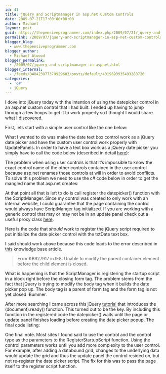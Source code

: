 ```yaml
---
id: 41
title: jQuery and Scriptmanager in asp.net Custom Controls
date: 2009-07-21T17:00:00+00:00
author: Michael
layout: post
guid: https://thepensiveprogrammer.com/index.php/2009/07/21/jquery-and-scriptmanager-in-asp-net-custom-controls/
permalink: /2009/07/jquery-and-scriptmanager-in-asp-net-custom-controls/
blogger_blog:
  - www.thepensiveprogrammer.com
blogger_author:
  - Michael Atwood
blogger_permalink:
  - /2009/07/jquery-and-scriptmanager-in-aspnet.html
blogger_internal:
  - /feeds/848423877370929683/posts/default/4319693935493283726
categories:
  - 'c#'
  - jQuery
---
```

I dove into jQuery today with the intention of using the datepicker control in an asp.net custom control that I had built. I ended up having to jump through a few hoops to get it to work properly so I thought I would share what I discovered.

First, lets start with a simple user control like the one below:

What I wanted to do was make the date text box control work as a jQuery date picker and have the custom user control work properly with UpdatePanels. In order to have a text box work as a jQuery date picker you simply have to call the code below (described in detail [here](http://jqueryui.com/demos/datepicker/)):

The problem when using user controls is that it&#8217;s impossible to know the exact control name of the other controls contained in the user control because asp.net renames those controls at will in order to avoid conflicts. To solve this problem we need to use the c# code below in order to get the mangled name that asp.net creates:

At that point all that is left to do is call register the datepicker() function with the ScriptManager. Since my control was created to only work with an internal website, I could guarantee that the page containing the control would always have ScriptManger tag initialized. If you are working with a generic control that may or may not be in an update panel check out a useful proxy class [here](http://www.west-wind.com/weblog/posts/9601.aspx).

Here is the code that _should_ work to register the jQuery script required to put initialize the date picker control with the txtDate text box.

I said should work above because this code leads to the error described in [this](http://support.microsoft.com/kb/927917) knowledge base article.

> Error KB927917 in IE8: Unable to modify the parent container element before the child element is closed.

What is happening is that the ScriptManager is registering the startup script in a block right before the closing form tag. The problem stems from the fact that jQuery is trying to modify the body tag when it builds the date picker pop up. The body tag is a parent of form tag and the form tag is not yet closed. Bummer.

After more searching I came across this jQuery [tutorial](http://docs.jquery.com/Tutorials:Introducing_$%28document%29.ready%28%29) that introduces the (document).ready() function. This turned out to be the key. By including this function in the registered code the datepicker() waits until the page or update panel finishes loading before creating the date picker popup. The final code listing:

One final note. Most sites I found said to use the control and the control type as the parameters to the RegisterStartupScript function. Using the control parameters works until you add more complexity to the user control. For example, after adding a databound grid, changes to the underlying data would update the grid and thus the update panel the control resided on, but not re-register the date picker script. The fix for this was to pass the page itself to the register script function.
